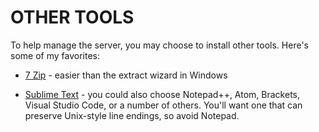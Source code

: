 OTHER TOOLS
===========

To help manage the server, you may choose to install other tools.  Here's some of my favorites:

- [7 Zip](http://www.7-zip.org/) - easier than the extract wizard in Windows

- [Sublime Text](https://www.sublimetext.com/) - you could also choose Notepad++, Atom, Brackets, Visual Studio Code, or a number of others.  You'll want one that can preserve Unix-style line endings, so avoid Notepad.

